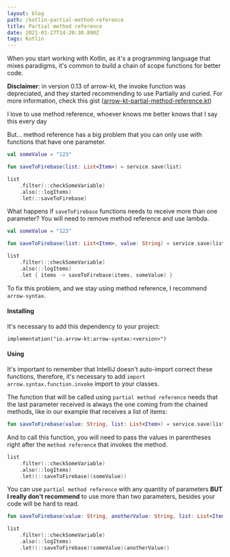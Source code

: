 ```yaml
---
layout: blog
path: /kotlin-partial-method-reference
title: Partial method reference
date: 2021-03-27T14:20:30.890Z
tags: Kotlin
---
```

When you start working with Kotlin, as it's a programming language that mixes paradigms, it's common to build a chain of scope functions for better code.

**Disclaimer**: in version 0.13 of arrow-kt, the invoke function was depreciated, and they started recommending to use Partially and curied. For more information, check this gist ([arrow-kt-partial-method-reference.kt](https://gist.github.com/diasandre/42db29f7c7ef1fda551e0099498f079e))

I love to use method reference, whoever knows me better knows that I say this every day

But... method reference has a big problem that you can only use with functions that have one parameter.

```kotlin
val someValue = "123"

fun saveToFirebase(list: List<Item>) = service.save(list)

list
    .filter(::checkSomeVariable)
    .also(::logItems)
    .let(::saveToFirebase)
```

What happens if `saveToFirebase` functions needs to receive more than one parameter? You will need to remove method reference and use lambda.

```kotlin
val someValue = "123"

fun saveToFirebase(list: List<Item>, value: String) = service.save(list, value)

list
    .filter(::checkSomeVariable)
    .also(::logItems)
    .let { items -> saveToFirebase(items, someValue) }
```
To fix this problem, and we stay using method reference, I recommend `arrow-syntax`.

#### Installing

It's necessary to add this dependency to your project:

`implementation("io.arrow-kt:arrow-syntax:<version>")`

#### Using

It's important to remember that IntelliJ doesn't auto-import correct these functions, 
therefore, it's necessary to add `import arrow.syntax.function.invoke` import to your classes.

The function that will be called using `partial method reference` needs that the last parameter received is always the one coming from the chained methods, like in our example that receives a list of items:


```kotlin
fun saveToFirebase(value: String, list: List<Item>) = service.save(list, value)
```

And to call this function, you will need to pass the values ​​in parentheses right after the `method reference` that invokes the method.

```kotlin
list
    .filter(::checkSomeVariable)
    .also(::logItems)
    .let((::saveToFirebase)(someValue))
```

You can use `partial method reference` with any quantity of parameters **BUT I really don't recommend** to use more than two parameters, besides your code will be hard to read.

```kotlin
fun saveToFirebase(value: String, anotherValue: String, list: List<Item>) = service.save(list, value)

list
    .filter(::checkSomeVariable)
    .also(::logItems)
    .let((::saveToFirebase)(someValue)(anotherValue))
```